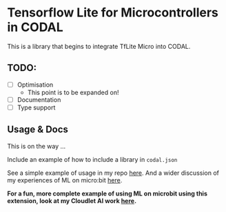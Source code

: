 # Tensorflow Lite for Microcontrollers in CODAL

This is a library that begins to integrate TfLite Micro into CODAL.

## TODO:
- [ ] Optimisation
  - This point is to be expanded on!
- [ ] Documentation
- [ ] Type support

## Usage & Docs

This is on the way ...

Include an example of how to include a library in `codal.json`

See a simple example of usage in my repo [here](https://github.com/olihulland/microbit-clap-seq-tflite). And a wider discussion of my experiences of ML on micro:bit [here](https://gist.github.com/olihulland/6ed197a490ee012c5d072556ddc76476).

**For a fun, more complete example of using ML on microbit using this extension, look at my Cloudlet AI work [here](https://github.com/olihulland/Cloudlet-AI).**
